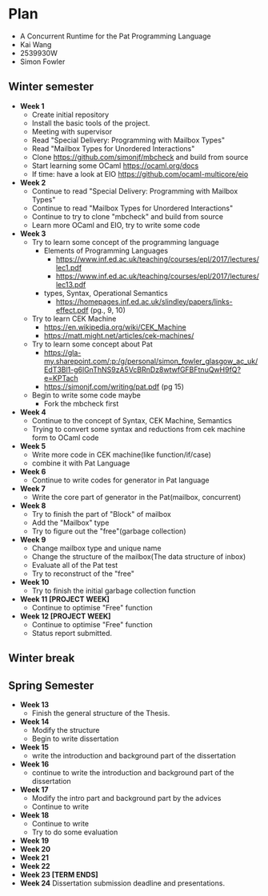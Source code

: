 # Plan

* A Concurrent Runtime for the Pat Programming Language
* Kai Wang
* 2539930W
* Simon Fowler

## Winter semester

* **Week 1**
  * Create initial repository
  * Install the basic tools of the project.
  * Meeting with supervisor
  * Read "Special Delivery: Programming with Mailbox Types"
  * Read "Mailbox Types for Unordered Interactions"
  * Clone https://github.com/simonjf/mbcheck and build from source
  * Start learning some OCaml https://ocaml.org/docs
  * If time: have a look at EIO https://github.com/ocaml-multicore/eio
* **Week 2**
  * Continue to read "Special Delivery: Programming with Mailbox Types"
  * Continue to read "Mailbox Types for Unordered Interactions"
  * Continue to try to clone "mbcheck" and build from source
  * Learn more OCaml and EIO, try to write some code
* **Week 3**
  * Try to learn some concept of the programming language
     * Elements of Programming Languages
        * https://www.inf.ed.ac.uk/teaching/courses/epl/2017/lectures/lec1.pdf
        * https://www.inf.ed.ac.uk/teaching/courses/epl/2017/lectures/lec13.pdf
    * types, Syntax, Operational Semantics
        * https://homepages.inf.ed.ac.uk/slindley/papers/links-effect.pdf (pg., 9, 10)
  * Try to learn CEK Machine
    * https://en.wikipedia.org/wiki/CEK_Machine
    * https://matt.might.net/articles/cek-machines/
  * Try to learn some concept about Pat
    * https://gla-my.sharepoint.com/:p:/g/personal/simon_fowler_glasgow_ac_uk/EdT3Bl1-g6lGnThNS9zA5VcBRnDz8wtwfGFBFtnuQwH9fQ?e=KPTach
    * https://simonjf.com/writing/pat.pdf (pg 15)
  * Begin to write some code maybe
    * Fork the mbcheck first
* **Week 4**
  	* Continue to the concept of Syntax, CEK Machine, Semantics
   * Trying to convert some syntax and reductions from cek machine form to OCaml code
* **Week 5**
  * Write more code in CEK machine(like function/if/case)
  * combine it with Pat Language
* **Week 6**
  * Continue to write codes for generator in Pat language
* **Week 7**
  * Write the core part of generator in the Pat(mailbox, concurrent)
* **Week 8**
  * Try to finish the part of "Block" of  mailbox 
  * Add the "Mailbox" type
  * Try to figure out the "free"(garbage collection) 
* **Week 9**
  * Change mailbox type and unique name
  * Change the structure of the mailbox(The data structure of inbox)
  * Evaluate all of the Pat test
  * Try to reconstruct of the "free"
* **Week 10**
  * Try to finish the initial garbage collection function
* **Week 11 [PROJECT WEEK]**
  * Continue to optimise "Free" function
* **Week 12 [PROJECT WEEK]**
  * Continue to optimise "Free" function
  * Status report submitted.

## Winter break

## Spring Semester

* **Week 13**
  * Finish the general structure of the Thesis.
* **Week 14**
  * Modify the structure
  * Begin to write dissertation
* **Week 15**
  * write the introduction and background part of the dissertation
* **Week 16**
  * continue to write the introduction and background part of the dissertation
* **Week 17**
  * Modify the intro part and background part by the advices
  * Continue to write
* **Week 18**
  * Continue to write
  * Try to do some evaluation
* **Week 19**
* **Week 20**
* **Week 21**
* **Week 22**
* **Week 23 [TERM ENDS]**
* **Week 24** Dissertation submission deadline and presentations.

